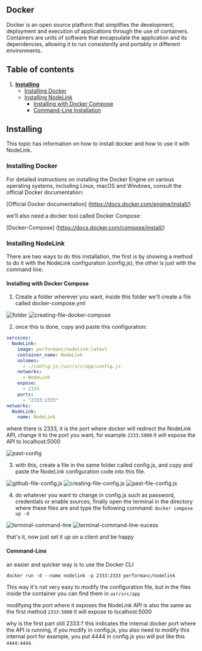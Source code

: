 ## Docker

Docker is an open source platform that simplifies the development, deployment and execution of applications through the use of containers. Containers are units of software that encapsulate the application and its dependencies, allowing it to run consistently and portably in different environments.

## Table of contents
1. [**Installing**](#installing)
   - [Installing Docker](#installing-docker)
   - [Installing NodeLink](#installing-nodelink)
      - [Installing with Docker Compose](#installing-with-docker-compose)
      - [Command-Line Installation](#command-line-installation)

## Installing

This topic has information on how to install docker and how to use it with NodeLink.

### Installing Docker

For detailed instructions on installing the Docker Engine on various operating systems, including Linux, macOS and Windows, consult the official Docker documentation:

[Official Docker documentation] (https://docs.docker.com/engine/install/)

we'll also need a docker tool called Docker Compose:

[Docker-Compose] (https://docs.docker.com/compose/install/)

### Installing NodeLink

There are two ways to do this installation, the first is by showing a method to do it with the NodeLink configuration (config.js), the other is just with the command line.

#### Installing with Docker Compose

1. Create a folder wherever you want, inside this folder we'll create a file called docker-compose.yml

![folder](https://i.ibb.co/YNx3jKk/image.png)
![creating-file-docker-compose](https://i.ibb.co/whhtrND/image.png)

2. once this is done, copy and paste this configuration:

```yml
services:
  NodeLink:
    image: performanc/nodelink:latest
    container_name: NodeLink
    volumes:
      - ./config.js:/usr/src/app/config.js
    networks:
      - NodeLink
    expose:
      - 2333
    ports:
      - "2333:2333"
networks:
  NodeLink:
    name: NodeLink
```

where there is 2333, it is the port where docker will redirect the NodeLink API, change it to the port you want, for example `2333:5000` it will expose the API to localhost:5000

![past-config](https://i.ibb.co/F4RR8NX/image.png)

3. with this, create a file in the same folder called config.js, and copy and paste the NodeLink configuration code into this file.

![github-file-config.js](https://i.ibb.co/Xz4WMfs/image.png)
![creating-file-config.js](https://i.ibb.co/c66v3dc/image.png)
![past-file-config.js](https://i.ibb.co/k4BTgNW/image.png)

4. do whatever you want to change in config.js such as password, credentials or enable sources, finally open the terminal in the directory where these files are and type the following command: `docker compose up -d`

![terminal-command-line](https://i.ibb.co/zHnM4Bb/image.png)
![terminal-command-line-sucess](https://i.ibb.co/xFbm28M/image.png)

that's it, now just set it up on a client and be happy

#### Command-Line

an easier and quicker way is to use the Docker CLI

```shell
docker run -d --name nodelink -p 2333:2333 performanc/nodelink
```

This way it's not very easy to modify the configuration file, but in the files inside the container you can find them in `usr/src/app`

modifying the port where it exposes the NodeLink API is also the same as the first method `2333:5000` it will expose to localhost:5000

why is the first part still 2333:?
this indicates the internal docker port where the API is running, if you modify in config.js, you also need to modify this internal port for example, you put 4444 in config.js you will put like this `4444:4444`.
